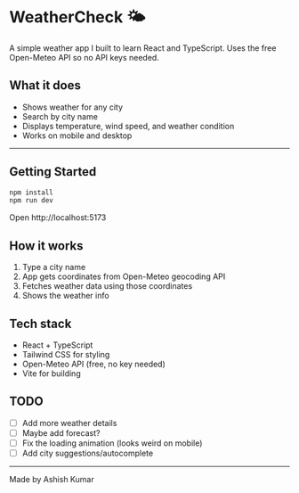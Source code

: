 # WeatherCheck 🌤️

A simple weather app I built to learn React and TypeScript. Uses the free Open-Meteo API so no API keys needed.

## What it does

* Shows weather for any city
* Search by city name  
* Displays temperature, wind speed, and weather condition
* Works on mobile and desktop

---

## Getting Started

```bash
npm install
npm run dev
```

Open http://localhost:5173

## How it works

1. Type a city name
2. App gets coordinates from Open-Meteo geocoding API
3. Fetches weather data using those coordinates
4. Shows the weather info

## Tech stack

- React + TypeScript
- Tailwind CSS for styling
- Open-Meteo API (free, no key needed)
- Vite for building

## TODO

- [ ] Add more weather details
- [ ] Maybe add forecast?
- [ ] Fix the loading animation (looks weird on mobile)
- [ ] Add city suggestions/autocomplete

---

Made by Ashish Kumar
